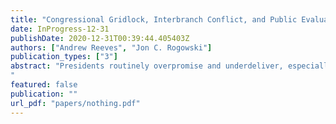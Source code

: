 ```yaml
---
title: "Congressional Gridlock, Interbranch Conflict, and Public Evaluations of Direct Presidential Action"
date: InProgress-12-31
publishDate: 2020-12-31T00:39:44.405403Z
authors: ["Andrew Reeves", "Jon C. Rogowski"]
publication_types: ["3"]
abstract: "Presidents routinely overpromise and underdeliver, especially amidst partisan polarization, narrow congressional majorities, and persistent gridlock. As Congress routinely stymies their legislative agendas, presidents consider alternative courses of action. We study public re- actions to unilateral power in the context of congressional inaction. While some research suggests that presidents cannot afford to pass up opportunities for action, more recent scholarship indicates that the public holds negative views of unilateral power and disapproves of its use. Survey experiments embedded on a national sample of Americans provide unam- biguous evidence of the costs of unilateral power. Across three policy areas and between- and within-respondent analyses, the public responds negatively when presidents exercise unilateral power rather than accept the status quo, even among individuals who share the president’s policy views. Our results suggest that while legislative gridlock may increase the appeal of unilateral power, its use may come at a steep public cost.
"
featured: false
publication: ""
url_pdf: "papers/nothing.pdf"
---
```


